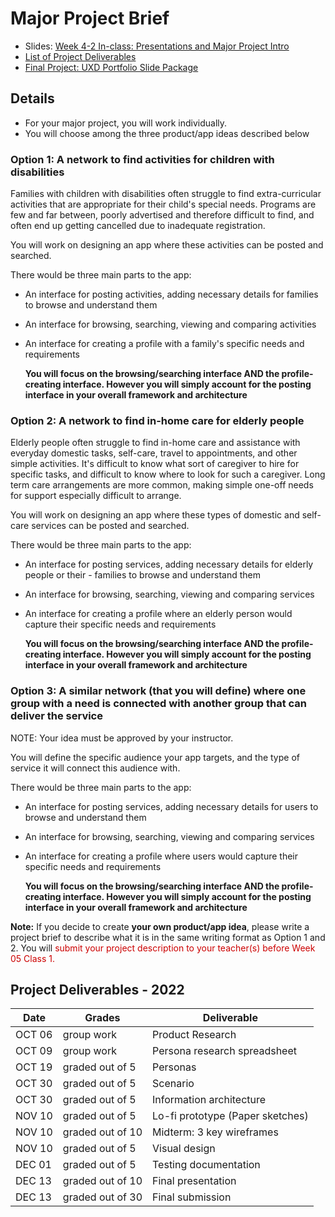 # Major Project Brief
- Slides: [Week 4-2 In-class: Presentations and Major Project Intro](https://drive.google.com/drive/folders/1kCPUsO4_f6Hz47THcBzFBiMlCJIzpvG7)
- [List of Project Deliverables](#project-deliverables-2022)
- [Final Project: UXD Portfolio Slide Package](proj.md)

## Details

- For your major project, you will work individually.
- You will choose among the three product/app ideas described below


### Option 1: A network to find activities for children with disabilities

Families with children with disabilities often struggle to find extra-curricular activities that are appropriate for their child's special needs. Programs are few and far between, poorly advertised and therefore difficult to find, and often end up getting cancelled due to inadequate registration.

You will work on designing an app where these activities can be posted and searched.

There would be three main parts to the app:

- An interface for posting activities, adding necessary details for families to browse and understand them
- An interface for browsing, searching, viewing and comparing activities
- An interface for creating a profile with a family's specific needs and requirements 

    **You will focus on the browsing/searching interface AND the profile-creating interface. However you will simply account for the posting interface in your overall framework and architecture**


### Option 2: A network to find in-home care for elderly people

Elderly people often struggle to find in-home care and assistance with everyday domestic tasks, self-care, travel to appointments, and other simple activities. It's difficult to know what sort of caregiver to hire for specific tasks, and difficult to know where to look for such a caregiver. Long term care arrangements are more common, making simple one-off needs for support especially difficult to arrange.

You will work on designing an app where these types of domestic and self-care services can be posted and searched.

There would be three main parts to the app:

- An interface for posting services, adding necessary details for elderly people or their - families to browse and understand them
- An interface for browsing, searching, viewing and comparing services
- An interface for creating a profile where an elderly person would capture their specific needs and requirements
 
    **You will focus on the browsing/searching interface AND the profile-creating interface. However you will simply account for the posting interface in your overall framework and architecture**


### Option 3: A similar network (that you will define) where one group with a need is connected with another group that can deliver the service

NOTE: Your idea must be approved by your instructor.

You will define the specific audience your app targets, and the type of service it will connect this audience with.

There would be three main parts to the app:

- An interface for posting services, adding necessary details for users to browse and understand them
- An interface for browsing, searching, viewing and comparing services
- An interface for creating a profile where users would capture their specific needs and requirements

    **You will focus on the browsing/searching interface AND the profile-creating interface. However you will simply account for the posting interface in your overall framework and architecture**

**Note:** If you decide to create **your own product/app idea**, please write a project brief to describe what it is in the same writing format as Option 1 and 2. You will <span style="color: #cc0000;"> submit your project description to your teacher(s) before Week 05 Class 1.</span>


## Project Deliverables - 2022

| Date   | Grades           | Deliverable                      |
|--------| ---------------- | -------------------------------- |
| OCT 06 | group work       | Product Research                 |
| OCT 09 | group work       | Persona research spreadsheet     |
| OCT 19 | graded out of 5  | Personas                         |
| OCT 30 | graded out of 5  | Scenario                         |
| OCT 30 | graded out of 5  | Information architecture         |
| NOV 10 | graded out of 5  | Lo-fi prototype (Paper sketches) |
| NOV 10 | graded out of 10 | Midterm: 3 key wireframes        |
| NOV 10 | graded out of 5  | Visual design                    |
| DEC 01 | graded out of 5  | Testing documentation            |
| DEC 13 | graded out of 10 | Final presentation               |
| DEC 13 | graded out of 30 | Final submission                 |